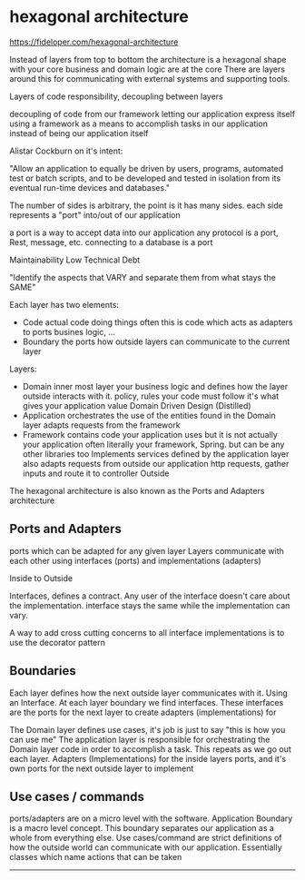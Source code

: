 # hexagonal architecture

https://fideloper.com/hexagonal-architecture

Instead of layers from top to bottom the architecture is a hexagonal shape with your core business and domain logic are at the core
There are layers around this for communicating with external systems and supporting tools.

Layers of code responsibility, decoupling between layers

decoupling of code from our framework
letting our application express itself
using a framework as a means to accomplish tasks in our application
instead of being our application itself

Alistar Cockburn on it's intent:

"Allow an application to equally be driven by users, programs, automated test or batch scripts, and to be developed and tested in isolation from its eventual run-time devices and databases."

The number of sides is arbitrary, the point is it has many sides.
each side represents a "port" into/out of our application

a port is a way to accept data into our application
any protocol is a port, Rest, message, etc.
connecting to a database is a port

Maintainability
Low Technical Debt

"Identify the aspects that VARY and separate them from what stays the SAME"

Each layer has two elements:

* Code
  actual code doing things
  often this is code which acts as adapters to ports
  busines logic, ...
* Boundary
  the ports
  how outside layers can communicate to the current layer

Layers:

* Domain
  inner most layer
  your business logic
  and defines how the layer outside interacts with it.
  policy, rules your code must follow
  it's what gives your application value
  Domain Driven Design (Distilled)
* Application
  orchestrates the use of the entities found in the Domain layer
  adapts requests from the framework
* Framework
  contains code your application uses but it is not actually your application
  often literally your framework, Spring.
  but can be any other libraries too
  Implements services defined by the application layer
  also adapts requests from outside our application
    http requests, gather inputs and route it to controller
Outside

The hexagonal architecture is also known as the Ports and Adapters architecture

## Ports and Adapters

ports which can be adapted for any given layer
Layers communicate with each other using interfaces (ports) and implementations (adapters)

Inside to Outside

Interfaces, defines a contract.
Any user of the interface doesn't care about the implementation.
interface stays the same while the implementation can vary.

A way to add cross cutting concerns to all interface implementations is to use the decorator pattern

## Boundaries

Each layer defines how the next outside layer communicates with it.
Using an Interface.
At each layer boundary we find interfaces.
These interfaces are the ports for the next layer to create adapters (implementations) for

The Domain layer defines use cases, it's job is just to say "this is how you can use me"
The application layer is responsible for orchestrating the Domain layer code in order to accomplish a task.
This repeats as we go out each layer.
Adapters (Implementations) for the inside layers ports, and it's own ports for the next outside layer to implement

## Use cases / commands

ports/adapters are on a micro level with the software.
Application Boundary is a macro level concept.
This boundary separates our application as a whole from everything else.
Use cases/command are strict definitions of how the outside world can communicate with our application.
Essentially classes which name actions that can be taken
*****
